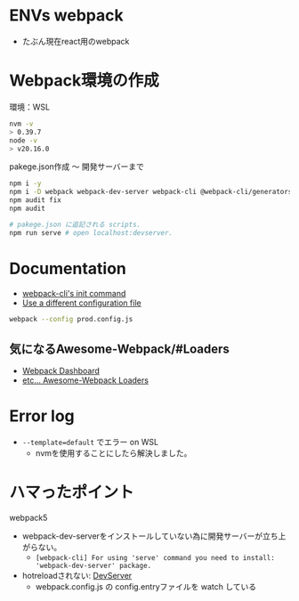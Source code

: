 # ENVs webpack
- たぶん現在react用のwebpack

# Webpack環境の作成
環境：WSL
```bash
nvm -v
> 0.39.7
node -v
> v20.16.0
```

pakege.json作成 ～ 開発サーバーまで
```bash
npm i -y
npm i -D webpack webpack-dev-server webpack-cli @webpack-cli/generators
npm audit fix
npm audit

# pakege.json に追記される scripts.
npm run serve # open localhost:devserver.
```

# Documentation
- [webpack-cli's init command](https://webpack.js.org/api/cli/#init)
- [Use a different configuration file](https://webpack.js.org/configuration/#use-a-different-configuration-file)
```bash
webpack --config prod.config.js
```

## 気になるAwesome-Webpack/#Loaders
- [Webpack Dashboard](https://github.com/FormidableLabs/webpack-dashboard)
- [etc...  Awesome-Webpack Loaders](https://webpack.js.org/awesome-webpack/)

# Error log
- `--template=default` でエラー on WSL
  - nvmを使用することにしたら解決しました。

# ハマったポイント
webpack5
- webpack-dev-serverをインストールしていない為に開発サーバーが立ち上がらない。
  - `[webpack-cli] For using 'serve' command you need to install: 'webpack-dev-server' package.` 
- hotreloadされない: [DevServer](https://webpack.js.org/configuration/dev-server/)
  -   webpack.config.js の config.entryファイルを watch している
